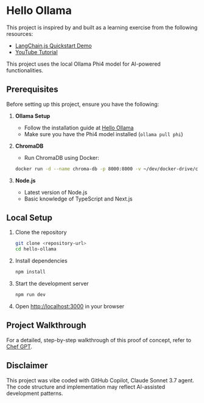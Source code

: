 # Hello Ollama

This project is inspired by and built as a learning exercise from the following resources:

- [LangChain.js Quickstart Demo](https://github.com/Azure-Samples/langchainjs-quickstart-demo/tree/main)
- [YouTube Tutorial](https://www.youtube.com/watch?v=w7Q8pfHdkQ0&list=LL&index=3&t=3212s)

This project uses the local Ollama Phi4 model for AI-powered functionalities.

## Prerequisites

Before setting up this project, ensure you have the following:

1. **Ollama Setup**
   - Follow the installation guide at [Hello Ollama](https://wtfe.dev/posts/ai/hello-ollama/)
   - Make sure you have the Phi4 model installed (`ollama pull phi`)

2. **ChromaDB**
   - Run ChromaDB using Docker:
   ```bash
   docker run -d --name chroma-db -p 8000:8000 -v ~/dev/docker-drive/chroma-data:/chroma/chroma chromadb/chroma
   ```

3. **Node.js**
   - Latest version of Node.js
   - Basic knowledge of TypeScript and Next.js

## Local Setup

1. Clone the repository
   ```bash
   git clone <repository-url>
   cd hello-ollama
   ```

2. Install dependencies
   ```bash
   npm install
   ```

3. Start the development server
   ```bash
   npm run dev
   ```

4. Open [http://localhost:3000](http://localhost:3000) in your browser

## Project Walkthrough

For a detailed, step-by-step walkthrough of this proof of concept, refer to [Chef GPT](https://wtfe.dev/posts/ai/chef-gpt).

## Disclaimer

This project was vibe coded with GitHub Copilot, Claude Sonnet 3.7 agent. The code structure and implementation may reflect AI-assisted development patterns.

